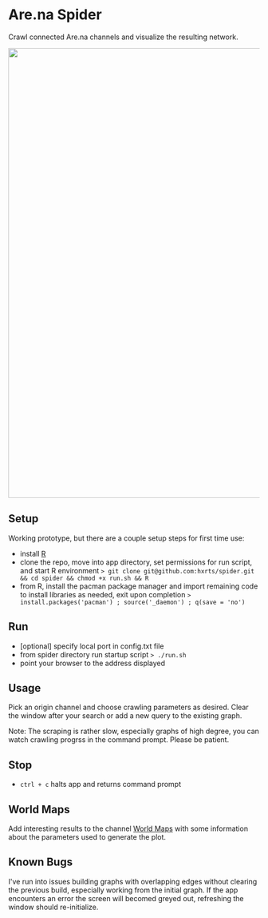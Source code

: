 # Are.na Spider
Crawl connected Are.na channels and visualize the resulting network.

<img src="https://rawgit.com/hxrts/spider/master/world_map.png" width="900px">

## Setup

Working prototype, but there are a couple setup steps for first time use:

- install [R](https://www.r-project.org/)
- clone the repo, move into app directory, set permissions for run script, and start R environment
```> git clone git@github.com:hxrts/spider.git && cd spider && chmod +x run.sh && R```
- from R, install the pacman package manager and import remaining code to install libraries as needed, exit upon completion
```> install.packages('pacman') ; source('_daemon') ; q(save = 'no')```


## Run

- [optional] specify local port in config.txt file
- from spider directory run startup script
```> ./run.sh```
- point your browser to the address displayed

## Usage

Pick an origin channel and choose crawling parameters as desired. Clear the window after your search or add a new query to the existing graph.

Note: The scraping is rather slow, especially graphs of high degree, you can watch crawling progrss in the command prompt. Please be patient.


## Stop

- ```ctrl + c``` halts app and returns command prompt

## World Maps

Add interesting results to the channel [World Maps](https://www.are.na/sam-hart/world-maps) with some information about the parameters used to generate the plot.

## Known Bugs

I've run into issues building graphs with overlapping edges without clearing the previous build, especially working from the initial graph. If the app encounters an error the screen will becomed greyed out, refreshing the window should re-initialize.